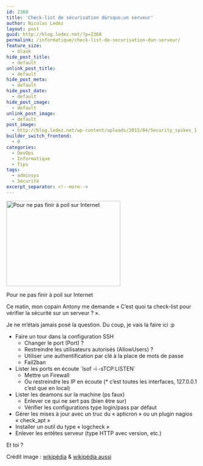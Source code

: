 ```yaml
---
id: 2368
title: 'Check-list de sécurisation d&rsquo;un serveur'
author: Nicolas Ledez
layout: post
guid: http://blog.ledez.net/?p=2368
permalink: /informatique/check-list-de-securisation-dun-serveur/
feature_size:
  - blank
hide_post_title:
  - default
unlink_post_title:
  - default
hide_post_meta:
  - default
hide_post_date:
  - default
hide_post_image:
  - default
unlink_post_image:
  - default
post_image:
  - http://blog.ledez.net/wp-content/uploads/2015/04/Security_spikes_1.jpg
builder_switch_frontend:
  - 0
categories:
  - DevOps
  - Informatique
  - Tips
tags:
  - adminsys
  - Sécurité
excerpt_separator: <!--more-->
---
```

<div id="attachment_2373" style="width: 310px" class="wp-caption alignnone">
  <a href="http://blog.ledez.net/wp-content/uploads/2015/04/Flat-coated_Retriever_Molly.jpg"><img class="size-medium wp-image-2373" src="http://blog.ledez.net/wp-content/uploads/2015/04/Flat-coated_Retriever_Molly-300x225.jpg" alt="Pour ne pas finir à poil sur Internet" width="300" height="225" srcset="http://blog.ledez.net/wp-content/uploads/2015/04/Flat-coated_Retriever_Molly-300x225.jpg 300w, http://blog.ledez.net/wp-content/uploads/2015/04/Flat-coated_Retriever_Molly.jpg 800w" sizes="(max-width: 300px) 100vw, 300px" /></a>
  
  <p class="wp-caption-text">
    Pour ne pas finir à poil sur Internet
  </p>
</div>

Ce matin, mon copain Antony me demande &laquo;&nbsp;C&rsquo;est quoi ta check-list pour vérifier la sécurité sur un serveur ?&nbsp;&raquo;.

Je ne m&rsquo;étais jamais posé la question. Du coup, je vais la faire ici :p

<!--more-->

  * Faire un tour dans la configuration SSH 
      * Changer le port (Port) ?
      * Restreindre les utilisateurs autorisés (AllowUsers) ?
      * Utiliser une authentification par clé à la place de mots de passe
      * Fail2ban
  * Lister les ports en écoute \`lsof -i -sTCP:LISTEN\` 
      * Mettre un Firewall
      * Ou restreindre les IP en écoute (* c&rsquo;est toutes les interfaces, 127.0.0.1 c&rsquo;est que en local)
  * Lister les deamons sur la machine (ps faux) 
      * Enlever ce qui ne sert pas (bien être sur)
      * Vérifier les configurations type login/pass par défaut
  * Gérer les mises à jour avec un truc du &laquo;&nbsp;apticron&nbsp;&raquo; ou un plugin nagios &laquo;&nbsp;check_apt&nbsp;&raquo;
  * Installer un outil du type &laquo;&nbsp;logcheck&nbsp;&raquo;
  * Enlever les entêtes serveur (type HTTP avec version, etc.)

Et toi ?

Crédit image : [wikipédia][1] & [wikipédia aussi][2]

 [1]: http://en.wikipedia.org/wiki/Security#/media/File:Security_spikes_1.jpg
 [2]: http://commons.wikimedia.org/wiki/File:Flat-coated_Retriever_Molly.jpg
